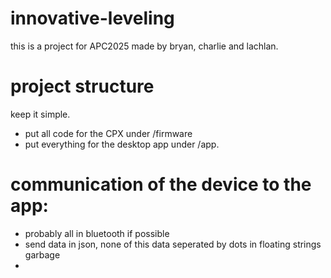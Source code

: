 # innovative-leveling
this is a project for APC2025 made by bryan, charlie and lachlan.

# project structure

keep it simple. 

- put all code for the CPX under /firmware
- put everything for the desktop app under /app.

# communication of the device to the app:

- probably all in bluetooth if possible
- send data in json, none of this data seperated by dots in floating strings garbage 
- 

